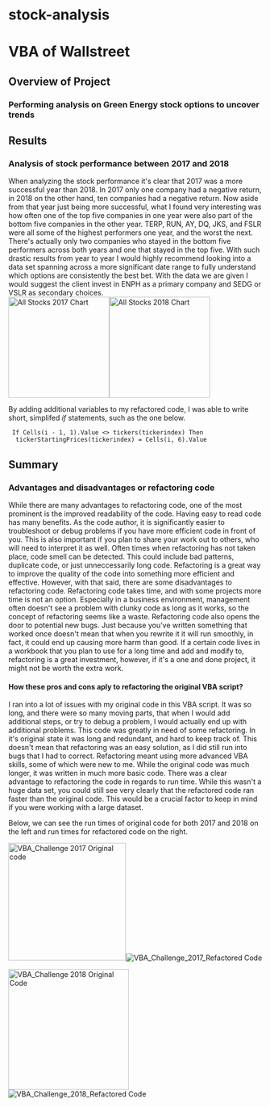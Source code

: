 # stock-analysis

# VBA of Wallstreet

## Overview of Project

### Performing analysis on Green Energy stock options to uncover trends

## Results

### Analysis of stock performance between 2017 and 2018
When analyzing the stock performance it's clear that 2017 was a more successful year than 2018.  In 2017 only one company had a negative return, in 2018 on the other hand, ten companies had a negative return.  Now aside from that year just being more successful, what I found very interesting was how often one of the top five companies in one year were also part of the bottom five companies in the other year.  TERP, RUN, AY, DQ, JKS, and FSLR were all some of the highest performers one year, and the worst the next.  There's actually only two companies who stayed in the bottom five performers across both years and one that stayed in the top five.  With such drastic results from year to year I would highly recommend looking into a data set spanning across a more significant date range to fully understand which options are consistently the best bet.  With the data we are given I would suggest the client invest in ENPH as a primary company and SEDG or VSLR as secondary choices.  
<img width="200" alt="All Stocks 2017 Chart" src="https://user-images.githubusercontent.com/90050622/135935580-3704c2ee-487a-4514-b5c9-c6137bd5af9e.PNG"><img width="200" alt="All Stocks 2018 Chart" src="https://user-images.githubusercontent.com/90050622/135935594-f78720e9-b785-402c-b04c-5fbe32ed523e.PNG">

By adding additional variables to my refactored code, I was able to write short, simplifed *if* statements, such as the one below. 
```
 If Cells(i - 1, 1).Value <> tickers(tickerindex) Then
  tickerStartingPrices(tickerindex) = Cells(i, 6).Value
```
    

## Summary

### Advantages and disadvantages or refactoring code
While there are many advantages to refactoring code, one of the most prominent is the improved readability of the code.  Having easy to read code has many benefits.  As the code author, it is significantly easier to troubleshoot or debug problems if you have more efficient code in front of you.  This is also important if you plan to share your work out to others, who will need to interpret it as well.  Often times when refactoring has not taken place, code smell can be detected.  This could include bad patterns, duplicate code, or just unneccessarily long code.  Refactoring is a great way to improve the quality of the code into something more efficient and effective.  However, with that said, there are some disadvantages to refactoring code.  Refactoring code takes time, and with some projects more time is not an option.  Especially in a business environment, management often doesn't see a problem with clunky code as long as it works, so the concept of refactoring seems like a waste.  Refactoring code also opens the door to potential new bugs.  Just because you've written something that worked once doesn't mean that when you rewrite it it will run smoothly, in fact, it could end up causing more harm than good.  If a certain code lives in a workbook that you plan to use for a long time and add and modify to, refactoring is a great investment, however, if it's a one and done project, it might not be worth the extra work.  


#### How these pros and cons aply to refactoring the original VBA script?
I ran into a lot of issues with my original code in this VBA script.  It was so long, and there were so many moving parts, that when I would add additional steps, or try to debug a problem, I would actually end up with additional problems.  This code was greatly in need of some refactoring.  In it's original state it was long and redundant, and hard to keep track of.  This doesn't mean that refactoring was an easy solution, as I did still run into bugs that I had to correct.  Refactoring meant using more advanced VBA skills, some of which were new to me.  While the original code was much longer, it was written in much more basic code.  There was a clear advantage to refactoring the code in regards to run time.  While this wasn't a huge data set, you could still see very clearly that the refactored code ran faster than the original code.  This would be a crucial factor to keep in mind if you were working with a large dataset. 

Below, we can see the run times of original code for both 2017 and 2018 on the left and run times for refactored code on the right. 

<img width="233" alt="VBA_Challenge 2017 Original code" src="https://user-images.githubusercontent.com/90050622/135935948-4a35858a-9784-4485-9580-9ef5eb47b770.PNG">![VBA_Challenge_2017_Refactored Code](https://user-images.githubusercontent.com/90050622/135935969-a7918489-b469-4624-bb9f-6be48202c84f.png)


<img width="239" alt="VBA_Challenge 2018 Original Code" src="https://user-images.githubusercontent.com/90050622/135936029-81144306-909e-4ac6-bdff-4ea22f8f25a1.PNG">![VBA_Challenge_2018_Refactored Code](https://user-images.githubusercontent.com/90050622/135936032-d06d1b1c-24ef-46ce-933c-fc0f2c63d3dc.png)



